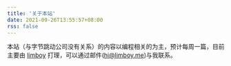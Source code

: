 ```yaml
---
title: '关于本站'
date: 2021-09-26T13:55:57+08:00
rss: false
---
```


本站（与字节跳动公司没有关系）的内容以编程相关的为主，预计每周一篇，目前主要由 [limboy](https://github.com/limboy) 打理，可以通过邮件(hi️@limboy.me)与我联系。